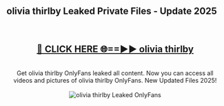 <h2>olivia thirlby Leaked Private Files - Update 2025</h2>
<br>
<div align="center">
<h2><a href="https://cliphot.my.id/olivia_thirlby" rel="nofollow">🔴 CLICK HERE 🌐==►► olivia thirlby</a></h2>
<br>
Get olivia thirlby OnlyFans leaked all content. Now you can access all videos and pictures of olivia thirlby OnlyFans. New Updated Files 2025!
<br>
<br>
<a href="https://cliphot.my.id/olivia_thirlby" rel="nofollow" data-target="animated-image.originalLink"><img src="https://i.ibb.co.com/WyWwxjT/player-gif2.gif" alt="olivia thirlby Leaked OnlyFans" style="max-width: 100%; display: inline-block;" data-target="animated-image.originalImage"></a>
</div>
<br>